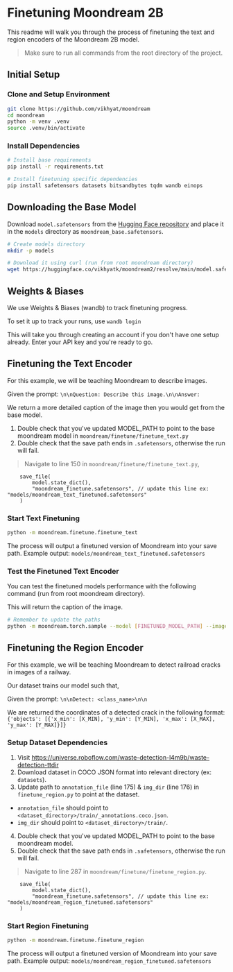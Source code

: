 # Finetuning Moondream 2B

This readme will walk you through the process of finetuning the text and region encoders of the Moondream 2B model. 

> Make sure to run all commands from the root directory of the project.

## Initial Setup

### Clone and Setup Environment
```bash
git clone https://github.com/vikhyat/moondream
cd moondream
python -m venv .venv
source .venv/bin/activate
```

### Install Dependencies
```bash
# Install base requirements
pip install -r requirements.txt

# Install finetuning specific dependencies
pip install safetensors datasets bitsandbytes tqdm wandb einops
```

## Downloading the Base Model

Download `model.safetensors` from the [Hugging Face repository](https://huggingface.co/vikhyatk/moondream2/tree/main) and place it in the `models` directory as `moondream_base.safetensors`.

```bash
# Create models directory
mkdir -p models

# Download it using curl (run from root moondream directory)
wget https://huggingface.co/vikhyatk/moondream2/resolve/main/model.safetensors
```

## Weights & Biases

We use Weights & Biases (wandb) to track finetuning progress.

To set it up to track your runs, use `wandb login`

This will take you through creating an account if you don't have one setup already. Enter your API key and you're ready to go.

## Finetuning the Text Encoder 

For this example, we will be teaching Moondream to describe images. 

Given the prompt: 
`\n\nQuestion: Describe this image.\n\nAnswer:`

We return a more detailed caption of the image then you would get from the base model.

1. Double check that you've updated MODEL_PATH to point to the base moondream model in `moondream/finetune/finetune_text.py`
2. Double check that the save path ends in `.safetensors`, otherwise the run will fail.
> Navigate to line 150 in `moondream/finetune/finetune_text.py`,
``` # Add save path
    save_file(
        model.state_dict(),
        "moondream_finetune.safetensors", // update this line ex: "models/moondream_text_finetuned.safetensors"
    )
```

### Start Text Finetuning
```bash
python -m moondream.finetune.finetune_text
```

The process will output a finetuned version of Moondream into your save path. Example output: `models/moondream_text_finetuned.safetensors`

### Test the Finetuned Text Encoder

You can test the finetuned models performance with the following command (run from root moondream directory).

This will return the caption of the image.

```bash
# Remember to update the paths
python -m moondream.torch.sample --model [FINETUNED_MODEL_PATH] --image "[DATASET_DIRECTORY]/test/[IMAGE_NAME]" --prompt "\n\nQuestion: Describe this image.\n\nAnswer:" --endpoint query
```

## Finetuning the Region Encoder

For this example, we will be teaching Moondream to detect railroad cracks in images of a railway. 

Our dataset trains our model such that,

Given the prompt: 
`\n\nDetect: <class_name>\n\n`

We are returned the coordinates of a detected crack in the following format:
```{'objects': [{'x_min': [X_MIN], 'y_min': [Y_MIN], 'x_max': [X_MAX], 'y_max': [Y_MAX]}]}```

### Setup Dataset Dependencies

1. Visit https://universe.roboflow.com/waste-detection-l4m9b/waste-detection-ttdir
2. Download dataset in COCO JSON format into relevant directory (ex: `datasets`).
3. Update path to `annotation_file` (line 175) & `img_dir` (line 176) in `finetune_region.py` to point at the dataset.
- `annotation_file` should point to `<dataset_directory>/train/_annotations.coco.json`.
- `img_dir` should point to `<dataset_directory>/train/`.
4. Double check that you've updated MODEL_PATH to point to the base moondream model.
5. Double check that the save path ends in `.safetensors`, otherwise the run will fail.
> Navigate to line 287 in `moondream/finetune/finetune_region.py`.
``` # Add save path
    save_file(
        model.state_dict(),
        "moondream_finetune.safetensors", // update this line ex: "models/moondream_region_finetuned.safetensors"
    )
```

### Start Region Finetuning
```bash
python -m moondream.finetune.finetune_region
```

The process will output a finetuned version of Moondream into your save path. Example output: `models/moondream_region_finetuned.safetensors`